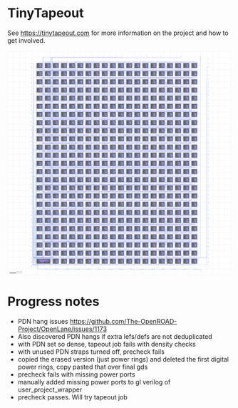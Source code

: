 # TinyTapeout

See https://tinytapeout.com for more information on the project and how to get involved.

![tiny tapeout](tinytapeout.png)

# Progress notes

* PDN hang issues https://github.com/The-OpenROAD-Project/OpenLane/issues/1173
* Also discovered PDN hangs if extra lefs/defs are not deduplicated
* with PDN set so dense, tapeout job fails with density checks
* with unused PDN straps turned off, precheck fails
* copied the erased version (just power rings) and deleted the first digital power rings, copy pasted that over final gds
* precheck fails with missing power ports
* manually added missing power ports to gl verilog of user_project_wrapper
* precheck passes. Will try tapeout job
